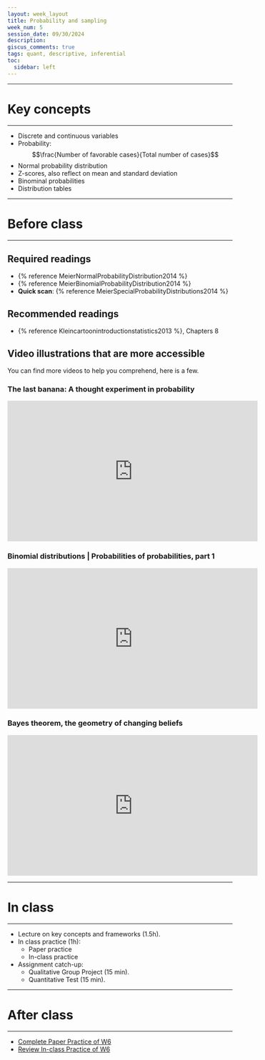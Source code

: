 ```yaml
---
layout: week_layout
title: Probability and sampling
week_num: 5
session_date: 09/30/2024
description:
giscus_comments: true
tags: quant, descriptive, inferential
toc:
  sidebar: left
---
```


---
# Key concepts
---

- Discrete and continuous variables
- Probability: $$\frac{Number of favorable cases}{Total number of cases}$$
- Normal probability distribution
- Z-scores, also reflect on mean and standard deviation
- Binominal probabilities
- Distribution tables

---
# Before class
---

## Required readings

- {% reference MeierNormalProbabilityDistribution2014 %}
- {% reference MeierBinomialProbabilityDistribution2014 %}
- **Quick scan**: {% reference MeierSpecialProbabilityDistributions2014 %}

## Recommended readings
- {% reference Kleincartoonintroductionstatistics2013 %}, Chapters 8

## Video illustrations that are more accessible

You can find more videos to help you comprehend, here is a few.

### The last banana: A thought experiment in probability

<iframe width="560" height="315" src="https://www.youtube.com/embed/Kgudt4PXs28" title="YouTube video player" frameborder="0" allow="accelerometer; autoplay; clipboard-write; encrypted-media; gyroscope; picture-in-picture" allowfullscreen></iframe>

### Binomial distributions | Probabilities of probabilities, part 1

<iframe width="560" height="315" src="https://www.youtube.com/embed/8idr1WZ1A7Q" title="YouTube video player" frameborder="0" allow="accelerometer; autoplay; clipboard-write; encrypted-media; gyroscope; picture-in-picture" allowfullscreen></iframe>

### Bayes theorem, the geometry of changing beliefs

<iframe width="560" height="315" src="https://www.youtube.com/embed/HZGCoVF3YvM" title="YouTube video player" frameborder="0" allow="accelerometer; autoplay; clipboard-write; encrypted-media; gyroscope; picture-in-picture" allowfullscreen></iframe>

---
# In class
---

- Lecture on key concepts and frameworks (1.5h).
- In class practice (1h):
	- Paper practice
	- In-class practice
- Assignment catch-up:
  - Qualitative Group Project (15 min).
  - Quantitative Test (15 min).

---
# After class
---

- [Complete Paper Practice of W6](/assignments/#21-paper-practice)
- [Review In-class Practice of W6](/assignments/#22-in-class-practice)
